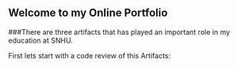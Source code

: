 ## Welcome to my Online Portfolio

###There are three artifacts that has played an important role in my education at SNHU.

First lets start with  a code review of this Artifacts:

